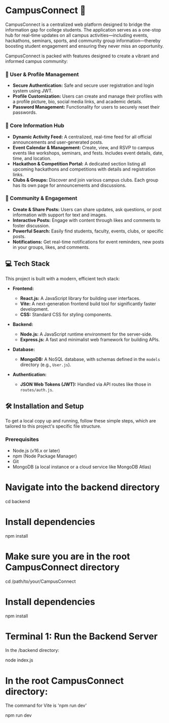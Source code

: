 # CampusConnect 🚀

CampusConnect is a centralized web platform designed to bridge the information gap for college students. The application serves as a one-stop hub for real-time updates on all campus activities—including events, hackathons, seminars, sports, and community group information—thereby boosting student engagement and ensuring they never miss an opportunity.

CampusConnect is packed with features designed to create a vibrant and informed campus community:

### 👤 User & Profile Management
* **Secure Authentication:** Safe and secure user registration and login system using JWT.
* **Profile Customization:** Users can create and manage their profiles with a profile picture, bio, social media links, and academic details.
* **Password Management:** Functionality for users to securely reset their passwords.

### 📢 Core Information Hub
* **Dynamic Activity Feed:** A centralized, real-time feed for all official announcements and user-generated posts.
* **Event Calendar & Management:** Create, view, and RSVP to campus events like workshops, seminars, and fests. Includes event details, date, time, and location.
* **Hackathon & Competition Portal:** A dedicated section listing all upcoming hackathons and competitions with details and registration links.
* **Clubs & Groups:** Discover and join various campus clubs. Each group has its own page for announcements and discussions.

### 🤝 Community & Engagement
* **Create & Share Posts:** Users can share updates, ask questions, or post information with support for text and images.
* **Interactive Posts:** Engage with content through likes and comments to foster discussion.
* **Powerful Search:** Easily find students, faculty, events, clubs, or specific posts.
* **Notifications:** Get real-time notifications for event reminders, new posts in your groups, likes, and comments.


## 💻 Tech Stack

This project is built with a modern, efficient tech stack:

* **Frontend:**
    * **React.js:** A JavaScript library for building user interfaces.
    * **Vite:** A next-generation frontend build tool for significantly faster development.
    * **CSS:** Standard CSS for styling components.

* **Backend:**
    * **Node.js:** A JavaScript runtime environment for the server-side.
    * **Express.js:** A fast and minimalist web framework for building APIs.

* **Database:**
    * **MongoDB:** A NoSQL database, with schemas defined in the `models` directory (e.g., `User.js`).

* **Authentication:**
    * **JSON Web Tokens (JWT):** Handled via API routes like those in `routes/auth.js`.

## 🛠️ Installation and Setup

To get a local copy up and running, follow these simple steps, which are tailored to this project's specific file structure.

### Prerequisites

* Node.js (v16.x or later)
* npm (Node Package Manager)
* Git
* MongoDB (a local instance or a cloud service like MongoDB Atlas)

# Navigate into the backend directory
cd backend

# Install dependencies
npm install

# Make sure you are in the root CampusConnect directory
cd /path/to/your/CampusConnect

# Install dependencies
npm install

# Terminal 1: Run the Backend Server
In the /backend directory:

node index.js

# In the root CampusConnect directory:
The command for Vite is 'npm run dev'

npm run dev
